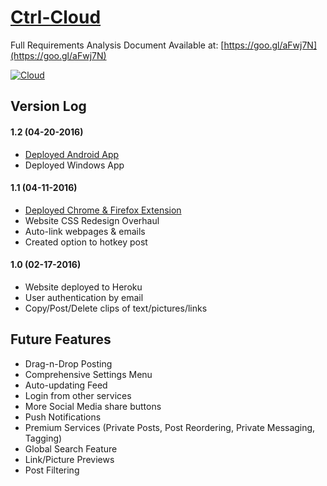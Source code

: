 # [Ctrl-Cloud](https://ctrl-cloud.herokuapp.com/)
Full Requirements Analysis Document Available at: [https://goo.gl/aFwj7N](https://goo.gl/aFwj7N)

[![Cloud](http://i.imgur.com/FLWW4nF.jpg)](https://ctrl-cloud.herokuapp.com/)

## Version Log

#### 1.2 (04-20-2016)
* [Deployed Android App]()
* Deployed Windows App

#### 1.1 (04-11-2016)
* [Deployed Chrome & Firefox Extension](http://mtam2.github.io/Ctrl-Cloud/)
* Website CSS Redesign Overhaul
* Auto-link webpages & emails
* Created option to hotkey post

#### 1.0 (02-17-2016)
* Website deployed to Heroku
* User authentication by email
* Copy/Post/Delete clips of text/pictures/links

## Future Features
* Drag-n-Drop Posting
* Comprehensive Settings Menu
* Auto-updating Feed
* Login from other services
* More Social Media share buttons
* Push Notifications
* Premium Services (Private Posts, Post Reordering, Private Messaging, Tagging)
* Global Search Feature
* Link/Picture Previews
* Post Filtering